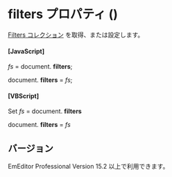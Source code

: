 # filters プロパティ ()

[Filters コレクション](../filters/index) を取得、または設定します。

#### \[JavaScript\]

_fs_ = document. **filters**;

document. **filters** = _fs_;

#### \[VBScript\]

Set _fs_ = document. **filters**

document. **filters** = _fs_

## バージョン

EmEditor Professional Version 15.2 以上で利用できます。